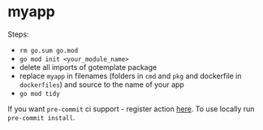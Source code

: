 # myapp

Steps:

- `rm go.sum go.mod`
- `go mod init <your_module_name>`
- delete all imports of gotemplate package
- replace `myapp` in filenames (folders in `cmd` and `pkg` and dockerfile in `dockerfiles`) and source to the name of your app
- `go mod tidy`

If you want `pre-commit` ci support - register action [here](https://pre-commit.ci/). To use locally run `pre-commit install`.
